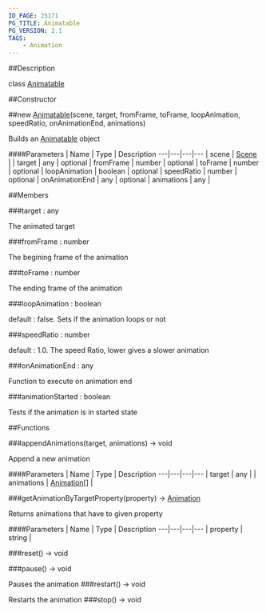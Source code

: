 ```yaml
---
ID_PAGE: 25171
PG_TITLE: Animatable
PG_VERSION: 2.1
TAGS:
    - Animation
---
```

##Description

class [Animatable](/classes/2.2-alpha/Animatable)



##Constructor

##new [Animatable](/classes/2.2-alpha/Animatable)(scene, target, fromFrame, toFrame, loopAnimation, speedRatio, onAnimationEnd, animations)

Builds an [Animatable](/classes/2.2-alpha/Animatable) object

####Parameters
 | Name | Type | Description
---|---|---|---
 | scene | [Scene](/classes/2.2-alpha/Scene) | 
 | target | any | 
optional | fromFrame | number | 
optional | toFrame | number | 
optional | loopAnimation | boolean | 
optional | speedRatio | number | 
optional | onAnimationEnd | any | 
optional | animations | any | 

##Members

###target : any

The animated target

###fromFrame : number

The begining frame of the animation

###toFrame : number

The ending frame of the animation

###loopAnimation : boolean

default : false. Sets if the animation loops or not

###speedRatio : number

default : 1.0. The speed Ratio, lower gives a slower animation

###onAnimationEnd : any

Function to execute on animation end

###animationStarted : boolean

Tests if the animation is in started state

##Functions

###appendAnimations(target, animations) &rarr; void

Append a new animation

####Parameters
 | Name | Type | Description
---|---|---|---
 | target | any | 
 | animations | [Animation](/classes/2.2-alpha/Animation)[] | 

###getAnimationByTargetProperty(property) &rarr; [Animation](/classes/2.2-alpha/Animation)

Returns animations that have to given property

####Parameters
 | Name | Type | Description
---|---|---|---
 | property | string | 

###reset() &rarr; void


###pause() &rarr; void

Pauses the animation
###restart() &rarr; void

Restarts the animation
###stop() &rarr; void



